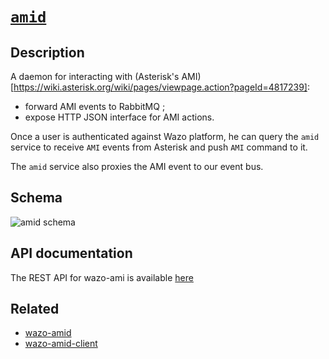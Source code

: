 # [`amid`](https://github.com/wazo-platform/wazo-amid)

## Description

A daemon for interacting with (Asterisk's AMI)[https://wiki.asterisk.org/wiki/pages/viewpage.action?pageId=4817239]:

* forward AMI events to RabbitMQ ;
* expose HTTP JSON interface for AMI actions.

Once a user is authenticated against Wazo platform, he can query the `amid` service to receive `AMI` events from Asterisk and push `AMI` command to it.

The `amid` service also proxies the AMI event to our event bus.

## Schema

![amid schema](diagram.svg)

## API documentation

The REST API for wazo-ami is available [here](/documentation/api/amid.html)

## Related

* [wazo-amid](https://github.com/wazo-platform/wazo-amid)
* [wazo-amid-client](https://github.com/wazo-platform/wazo-amid-client)
